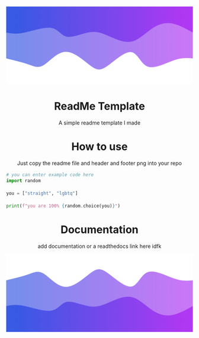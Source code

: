 ![Header](./header.png)
<h1 align="center">ReadMe Template</h1>
<p align="center">A simple readme template I made</p>

<h1 align="center">How to use</h1>
<p align="center">Just copy the readme file and header and footer png into your repo </p>



```py
# you can enter example code here
import random

you = ["straight", "lgbtq"]

print(f"you are 100% {random.choice(you)}")
```

<h1 align="center"> Documentation </h1>
<p align="center"> add documentation or a readthedocs link here idfk </p>

![Footer](./footer.png)
